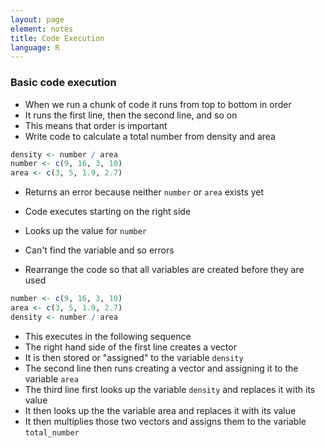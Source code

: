 ```yaml
---
layout: page
element: notes
title: Code Execution
language: R
---
```


### Basic code execution

* When we run a chunk of code it runs from top to bottom in order
* It runs the first line, then the second line, and so on
* This means that order is important
* Write code to calculate a total number from density and area

```r
density <- number / area
number <- c(9, 16, 3, 10)
area <- c(3, 5, 1.9, 2.7)
```

* Returns an error because neither `number` or `area` exists yet
* Code executes starting on the right side
* Looks up the value for `number `
* Can't find the variable and so errors

* Rearrange the code so that all variables are created before they are used

```r
number <- c(9, 16, 3, 10)
area <- c(3, 5, 1.9, 2.7)
density <- number / area
```

* This executes in the following sequence
* The right hand side of the first line creates a vector
* It is then stored or "assigned" to the variable `density`
* The second line then runs creating a vector and assigning it to the variable `area`
* The third line first looks up the variable `density` and replaces it with its value
* It then looks up the the variable area and replaces it with its value
* It then multiplies those two vectors and assigns them to the variable `total_number` 
